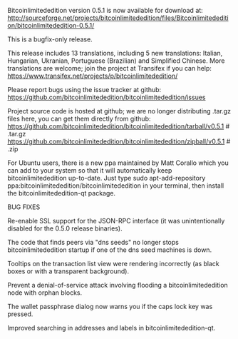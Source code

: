 Bitcoinlimitededition version 0.5.1 is now available for download at:
http://sourceforge.net/projects/bitcoinlimitededition/files/Bitcoinlimitededition/bitcoinlimitededition-0.5.1/

This is a bugfix-only release.

This release includes 13 translations, including 5 new translations:
Italian, Hungarian, Ukranian, Portuguese (Brazilian) and Simplified Chinese.
More translations are welcome; join the project at Transifex if you can help:
https://www.transifex.net/projects/p/bitcoinlimitededition/

Please report bugs using the issue tracker at github:
https://github.com/bitcoinlimitededition/bitcoinlimitededition/issues

Project source code is hosted at github; we are no longer
distributing .tar.gz files here, you can get them
directly from github:
https://github.com/bitcoinlimitededition/bitcoinlimitededition/tarball/v0.5.1  # .tar.gz
https://github.com/bitcoinlimitededition/bitcoinlimitededition/zipball/v0.5.1  # .zip

For Ubuntu users, there is a new ppa maintained by Matt Corallo which
you can add to your system so that it will automatically keep
bitcoinlimitededition up-to-date.  Just type
sudo apt-add-repository ppa:bitcoinlimitededition/bitcoinlimitededition
in your terminal, then install the bitcoinlimitededition-qt package.


BUG FIXES

Re-enable SSL support for the JSON-RPC interface (it was unintentionally
disabled for the 0.5.0 release binaries).

The code that finds peers via "dns seeds" no longer stops bitcoinlimitededition startup
if one of the dns seed machines is down.

Tooltips on the transaction list view were rendering incorrectly (as black boxes
or with a transparent background).

Prevent a denial-of-service attack involving flooding a bitcoinlimitededition node with
orphan blocks.

The wallet passphrase dialog now warns you if the caps lock key was pressed.

Improved searching in addresses and labels in bitcoinlimitededition-qt.

